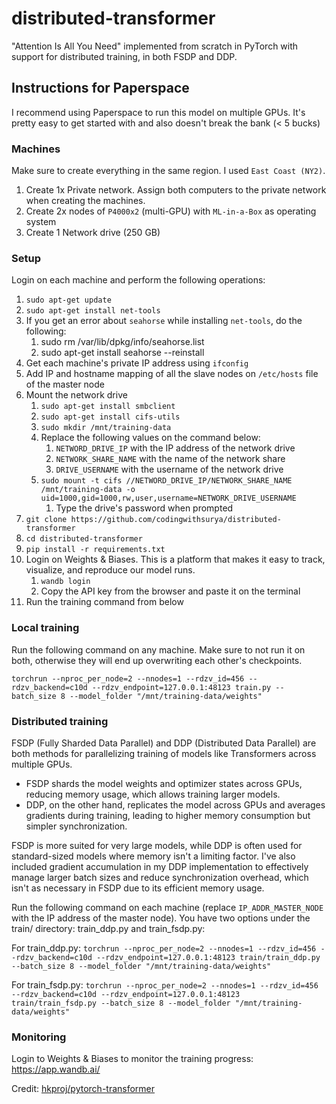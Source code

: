 # distributed-transformer

"Attention Is All You Need" implemented from scratch in PyTorch with support for distributed training, in both FSDP and DDP.

## Instructions for Paperspace

I recommend using Paperspace to run this model on multiple GPUs. It's pretty easy to get started with and also doesn't break the bank (< 5 bucks)

### Machines

Make sure to create everything in the same region. I used `East Coast (NY2)`.

1. Create 1x Private network. Assign both computers to the private network when creating the machines.
2. Create 2x nodes of `P4000x2` (multi-GPU) with `ML-in-a-Box` as operating system
3. Create 1 Network drive (250 GB)

### Setup

Login on each machine and perform the following operations:

1. `sudo apt-get update`
2. `sudo apt-get install net-tools`
3. If you get an error about `seahorse` while installing `net-tools`, do the following:
   1. sudo rm /var/lib/dpkg/info/seahorse.list
   2. sudo apt-get install seahorse --reinstall
4. Get each machine's private IP address using `ifconfig`
5. Add IP and hostname mapping of all the slave nodes on `/etc/hosts` file of the master node
6. Mount the network drive
   1. `sudo apt-get install smbclient`
   2. `sudo apt-get install cifs-utils`
   3. `sudo mkdir /mnt/training-data`
   4. Replace the following values on the command below:
      1. `NETWORD_DRIVE_IP` with the IP address of the network drive
      2. `NETWORK_SHARE_NAME` with the name of the network share
      3. `DRIVE_USERNAME` with the username of the network drive
   5. `sudo mount -t cifs //NETWORD_DRIVE_IP/NETWORK_SHARE_NAME /mnt/training-data -o uid=1000,gid=1000,rw,user,username=NETWORK_DRIVE_USERNAME`
      1. Type the drive's password when prompted
7. `git clone https://github.com/codingwithsurya/distributed-transformer`
8. `cd distributed-transformer`
9. `pip install -r requirements.txt`
10. Login on Weights & Biases. This is a platform that makes it easy to track, visualize, and reproduce our model runs.
    1. `wandb login`
    2. Copy the API key from the browser and paste it on the terminal
11. Run the training command from below

### Local training

Run the following command on any machine. Make sure to not run it on both, otherwise they will end up overwriting each other's checkpoints.

`torchrun --nproc_per_node=2 --nnodes=1 --rdzv_id=456 --rdzv_backend=c10d --rdzv_endpoint=127.0.0.1:48123 train.py --batch_size 8 --model_folder "/mnt/training-data/weights"`

### Distributed training

FSDP (Fully Sharded Data Parallel) and DDP (Distributed Data Parallel) are both methods for parallelizing training of models like Transformers across multiple GPUs. 

- FSDP shards the model weights and optimizer states across GPUs, reducing memory usage, which allows training larger models. 
- DDP, on the other hand, replicates the model across GPUs and averages gradients during training, leading to higher memory consumption but simpler synchronization.

FSDP is more suited for very large models, while DDP is often used for standard-sized models where memory isn't a limiting factor. I've also included gradient accumulation in my DDP implementation to effectively manage larger batch sizes and reduce synchronization overhead, which isn't as necessary in FSDP due to its efficient memory usage.

Run the following command on each machine (replace `IP_ADDR_MASTER_NODE` with the IP address of the master node). You have two options under the train/ directory: train_ddp.py and train_fsdp.py:

For train_ddp.py:
`torchrun --nproc_per_node=2 --nnodes=1 --rdzv_id=456 --rdzv_backend=c10d --rdzv_endpoint=127.0.0.1:48123 train/train_ddp.py --batch_size 8 --model_folder "/mnt/training-data/weights"`

For train_fsdp.py:
`torchrun --nproc_per_node=2 --nnodes=1 --rdzv_id=456 --rdzv_backend=c10d --rdzv_endpoint=127.0.0.1:48123 train/train_fsdp.py --batch_size 8 --model_folder "/mnt/training-data/weights"`

### Monitoring

Login to Weights & Biases to monitor the training progress: https://app.wandb.ai/

Credit:
[hkproj/pytorch-transformer](https://github.com/hkproj/pytorch-transformer)
